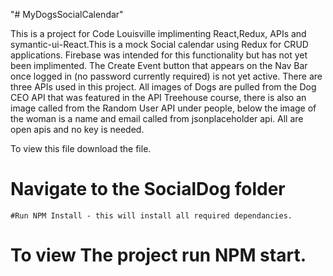 "# MyDogsSocialCalendar" 


This is a project for Code Louisville implimenting React,Redux, APIs and symantic-ui-React.This is a mock Social calendar using Redux for CRUD applications. Firebase was intended for this functionality but has not yet been implimented. 
The Create Event button that appears on the Nav Bar once logged in (no password currently required) is not yet active. 
There are three APIs used in this project. All images of Dogs are pulled from the Dog CEO API that was featured in the API Treehouse course, there is also an image called from the Random User API under people, below the image of the woman is a name and email called from jsonplaceholder api. All are open apis and no key is needed. 


To view this file download the file. 
# Navigate to the SocialDog folder 
	#Run NPM Install - this will install all required dependancies. 

# To view The project run NPM start.
	

